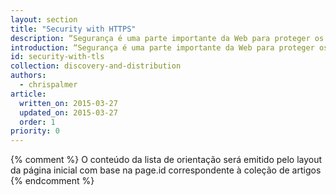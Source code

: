 ```yaml
---
layout: section
title: "Security with HTTPS"
description: “Segurança é uma parte importante da Web para proteger os usuários e para usar as novas e incríveis APIs no futuro será necessário avançar com o suporte TLS."
introduction: “Segurança é uma parte importante da Web para proteger os usuários e para usar as novas e incríveis APIs no futuro será necessário avançar com o suporte TLS."
id: security-with-tls
collection: discovery-and-distribution
authors:
  - chrispalmer
article:
  written_on: 2015-03-27
  updated_on: 2015-03-27
  order: 1
priority: 0
---
```


{% comment %}
O conteúdo da lista de orientação será emitido pelo layout da página inicial com base na page.id correspondente à coleção de artigos
{% endcomment %}
